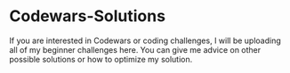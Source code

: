 # Codewars-Solutions

If you are interested in Codewars or coding challenges, I will be uploading all of my beginner challenges here. You can give me advice on other possible solutions or how to optimize my solution.
